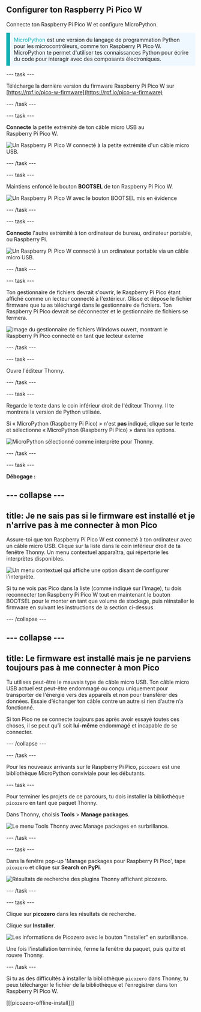 ## Configurer ton Raspberry Pi Pico W

<div style="display: flex; flex-wrap: wrap">
<div style="flex-basis: 200px; flex-grow: 1; margin-right: 15px;">
Connecte ton Raspberry Pi Pico W et configure MicroPython.
</div>
</div>

<p style='border-left: solid; border-width:10px; border-color: #0faeb0; background-color: aliceblue; padding: 10px;'>
<span style="color: #0faeb0">MicroPython</span> est une version du langage de programmation Python pour les microcontrôleurs, comme ton Raspberry Pi Pico W. MicroPython te permet d'utiliser tes connaissances Python pour écrire du code pour interagir avec des composants électroniques.</p>

\--- task ---

Télécharge la dernière version du firmware Raspberry Pi Pico W sur [https://rpf.io/pico-w-firmware](https://rpf.io/pico-w-firmware)

\--- /task ---

\--- task ---

**Connecte** la petite extrémité de ton câble micro USB au Raspberry Pi Pico W.

![Un Raspberry Pi Pico W connecté à la petite extrémité d'un câble micro USB.](images/pico-top-plug.png)

\--- /task ---

\--- task ---

Maintiens enfoncé le bouton **BOOTSEL** de ton Raspberry Pi Pico W.

![Un Raspberry Pi Pico W avec le bouton BOOTSEL mis en évidence](images/bootsel.png)

\--- /task ---

\--- task ---

**Connecte** l'autre extrémité à ton ordinateur de bureau, ordinateur portable, ou Raspberry Pi.

![Un Raspberry Pi Pico W connecté à un ordinateur portable via un câble micro USB.](images/plug-in-pico.png)

\--- /task ---

\--- task ---

Ton gestionnaire de fichiers devrait s'ouvrir, le Raspberry Pi Pico étant affiché comme un lecteur connecté à l'extérieur. Glisse et dépose le fichier firmware que tu as téléchargé dans le gestionnaire de fichiers. Ton Raspberry Pi Pico devrait se déconnecter et le gestionnaire de fichiers se fermera.

![image du gestionnaire de fichiers Windows ouvert, montrant le Raspberry Pi Pico connecté en tant que lecteur externe](images/file_manager.png)

\--- /task ---

\--- task ---

Ouvre l'éditeur Thonny.

\--- /task ---

\--- task ---

Regarde le texte dans le coin inférieur droit de l'éditeur Thonny. Il te montrera la version de Python utilisée.

Si « MicroPython (Raspberry Pi Pico) » n'est **pas** indiqué, clique sur le texte et sélectionne « MicroPython (Raspberry Pi Pico) » dans les options.

![MicroPython sélectionné comme interprète pour Thonny.](images/thonny-select-interpreter.png)

\--- /task ---

\--- task ---

**Débogage :**

## --- collapse ---

## title: Je ne sais pas si le firmware est installé et je n'arrive pas à me connecter à mon Pico

Assure-toi que ton Raspberry Pi Pico W est connecté à ton ordinateur avec un câble micro USB. Clique sur la liste dans le coin inférieur droit de ta fenêtre Thonny. Un menu contextuel apparaîtra, qui répertorie les interprètes disponibles.

![Un menu contextuel qui affiche une option disant de configurer l'interprète.](images/no-pico-interpreter.png)

Si tu ne vois pas Pico dans la liste (comme indiqué sur l'image), tu dois reconnecter ton Raspberry Pi Pico W tout en maintenant le bouton BOOTSEL pour le monter en tant que volume de stockage, puis réinstaller le firmware en suivant les instructions de la section ci-dessus.

\--- /collapse ---

## --- collapse ---

## title: Le firmware est installé mais je ne parviens toujours pas à me connecter à mon Pico

Tu utilises peut-être le mauvais type de câble micro USB. Ton câble micro USB actuel est peut-être endommagé ou conçu uniquement pour transporter de l'énergie vers des appareils et non pour transférer des données. Essaie d’échanger ton câble contre un autre si rien d’autre n’a fonctionné.

Si ton Pico ne se connecte toujours pas après avoir essayé toutes ces choses, il se peut qu'il soit **lui-même** endommagé et incapable de se connecter.

\--- /collapse ---

\--- /task ---

Pour les nouveaux arrivants sur le Raspberry Pi Pico, `picozero` est une bibliothèque MicroPython conviviale pour les débutants.

\--- task ---

Pour terminer les projets de ce parcours, tu dois installer la bibliothèque `picozero` en tant que paquet Thonny.

Dans Thonny, choisis **Tools** > **Manage packages**.

![Le menu Tools Thonny avec Manage packages en surbrillance.](images/thonny-manage-packages.jpg)

\--- /task ---

\--- task ---

Dans la fenêtre pop-up 'Manage packages pour Raspberry Pi Pico', tape `picozero` et clique sur **Search on PyPi**.

![Résultats de recherche des plugins Thonny affichant picozero.](images/thonny-packages-picozero.jpg)

\--- /task ---

\--- task ---

Clique sur **picozero** dans les résultats de recherche.

Clique sur **Installer**.

![Les informations de Picozero avec le bouton "Installer" en surbrillance.](images/thonny-install-package.jpg)

Une fois l'installation terminée, ferme la fenêtre du paquet, puis quitte et rouvre Thonny.

\--- /task ---

Si tu as des difficultés à installer la bibliothèque `picozero` dans Thonny, tu peux télécharger le fichier de la bibliothèque et l'enregistrer dans ton Raspberry Pi Pico W.

[[[picozero-offline-install]]]
